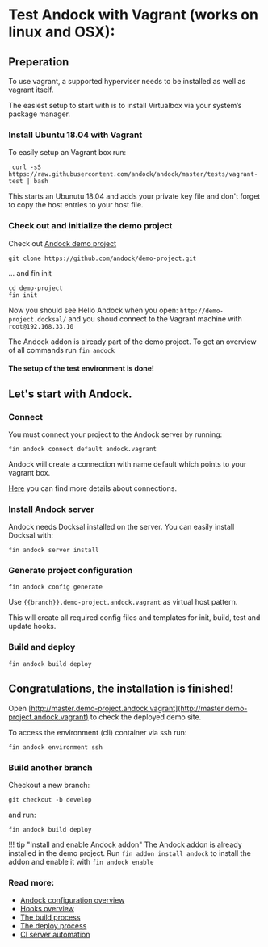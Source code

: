 # Test Andock with Vagrant (works on linux and OSX):

## Preperation
To use vagrant, a supported hyperviser needs to be installed as well as vagrant itself. 

The easiest setup to start with is to install Virtualbox via your system’s package manager. 


### Install Ubuntu 18.04 with Vagrant
To easily setup an Vagrant box run:
```
 curl -sS https://raw.githubusercontent.com/andock/andock/master/tests/vagrant-test | bash
```
This starts an Ubunutu 18.04 and adds your private key file and don't forget to copy the host entries to your host file.

### Check out and initialize the demo project
Check out [Andock demo project](https://github.com/andock/demo-project)
```
git clone https://github.com/andock/demo-project.git
```
... and fin init
```
cd demo-project
fin init
```
Now you should see Hello Andock when you open: `http://demo-project.docksal/`
and you shoud connect to the Vagrant machine with `root@192.168.33.10` 

The Andock addon is already part of the demo project. To get an overview of all commands run `fin andock`
#### The setup of the test environment is done!

## Let's start with Andock.
  
### Connect
You must connect your project to the Andock server by running: 

```
fin andock connect default andock.vagrant
```

Andock will create a connection with name default which points to your vagrant box.

[Here](../configuration/connections.md) you can find more details about connections.

### Install Andock server
Andock needs Docksal installed on the server. You can easily install Docksal with: 
```
fin andock server install
```
### Generate project configuration
```
fin andock config generate
```
Use `{{branch}}.demo-project.andock.vagrant` as virtual host pattern.
 
This will create all required config files and templates for init, build, test and update hooks. 

### Build and deploy
```
fin andock build deploy
```

## Congratulations, the installation is finished!

Open [http://master.demo-project.andock.vagrant](http://master.demo-project.andock.vagrant) to check the deployed demo site.

To access the environment (cli) container via ssh run:
```
fin andock environment ssh
```
### Build another branch
Checkout a new branch:

```
git checkout -b develop
```
and run: 

``` 
fin andock build deploy
```  


!!! tip "Install and enable Andock addon"
    The Andock addon is already installed in the demo project. Run `fin addon install andock` to install the addon and enable it with `fin andock enable` 
    
    




### Read more:
* [Andock configuration overview](../configuration/andock.md) 
* [Hooks overview](../configuration/hooks.md)
* [The build process](../configuration/build.md)
* [The deploy process](../configuration/environment.md)
* [CI server automation](../integrations/ci.md)
